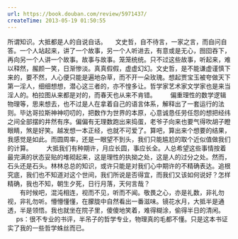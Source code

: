 ```yaml
---
url: https://book.douban.com/review/5971437/
createTime: 2013-05-19 01:50:55
---
```


所谓知识。大抵都是人的自说自话。 
    文史哲，自不待言，一家之言，而自问自答。一个人站起来，讲了一个故事，另一个人听进去，有意或是无心，囫囵吞下，再向另一个人讲一个故事。故事与故事。笼笼统统。只不过这些故事，听起来，难以释然，赧颜一笑，日渐惨淡。真真假假，虚虚幻幻。文史哲，是不能谦虚谨慎下来的，要不然，人心便只能是遍地杂草，而不开一朵玫瑰。想起贾宝玉被夸做天下第一淫人，细细想想，潜心这三者的，亦不惶多让。哲学家艺术家文学家也是来当淫人的。柏拉图从来都是对的，而春天也从来不肯错。 
　　偏重理性的数学逻辑物理等，思来想去，也不过是人在拿着自己的语言体系，解释出了一套运行的法则。毕达哥拉斯神神叨叨的，把数作为世界的本原，心意诚恳任劳任怨的想把经纬之间全部摆的井然有序。偏偏有无理数跑出来捣蛋，老爷子向来也要气得吹胡子瞪眼睛，煞是好笑。越发想一本正经，也就不可爱了。算吧，算出来个想要的结果，我感觉是如此。而圆周率，还是一眼望不到头，我们只能尴尬的取个近似值做我们的计算。 
　　大抵我们有种期许，月应长圆，事应长全。人总希望这些事情按着最完满的状态妥贴的堆砌起来，这是理性的执拗之处，这是人的过分之处。然而，石头还是石头。林林总总的知识，或许只能是对我们心中期许的不精确表达。追根究底，我们也不知道对这个世间，我们所说是否得宜，而我们又该如何说好？怎样精确，我也不知，朝生夕死，日行月落，天何言哉？  
　　有时候吧，混沌相连，视而不见，听而不闻。敬畏之心，亦是礼数，非礼勿视，非礼勿听。懵懵懂懂，在朦胧中自然看出一番滋味。镜花水月，大抵半是通透，半是领悟。我也就坐在院子里，傻傻地笑着，难得糊涂，偷得半日的清闲。
    
ps：很不专业的书评，半吊子的哲学专业，物理真的毛都不懂。只是这本书证实了我的一些哲学蛛丝而已。